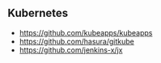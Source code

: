 ## Kubernetes   
- https://github.com/kubeapps/kubeapps
- https://github.com/hasura/gitkube
- https://github.com/jenkins-x/jx

